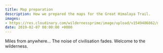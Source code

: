 ```yaml
---
title: Map preparation
description: How we prepared the maps for the Great Himalaya Trail.
images: 
- https://res.cloudinary.com/wildernessprime/image/upload/v1549486862/media/nepal.jpg
date: 2019-02-07 00:00:00 +0000
---
```

Miles from anywhere... The noise of civilisation fades. Welcome to the wilderness. 
